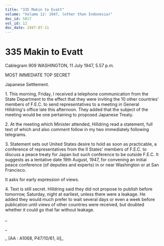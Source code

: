 ```yaml
---
title: "335 Makin to Evatt"
volume: "Volume 12: 1947, (other than Indonesia)"
doc_id: 5017
vol_id: 12
doc_date: 1947-07-11
---
```


# 335 Makin to Evatt

Cablegram 909 WASHINGTON, 11 July 1947, 5.57 p.m.

MOST IMMEDIATE TOP SECRET

Japanese Settlement.

1\. This morning, Friday, I received a telephone communication from the State Department to the effect that they were inviting the 10 other countries' members of F.E.C. to send representatives to a meeting in General Hilldring's office late this afternoon. They added that the subject of the meeting would be one pertaining to proposed Japanese Treaty.

2\. At the meeting which Minister attended, Hilldring read a statement, full text of which and also comment follow in my two immediately following telegrams.

3\. Statement sets out United States desire to hold as soon as practicable, a conference of representatives from the II States' members of F.E.C. to discuss a peace treaty for Japan but such conference to be outside F.E.C. It suggests as a tentative date 19th August, 1947, for convening an initial peace conference (of deputies and experts) in or near Washington or at San Francisco.

It asks for early expression of views.

4\. Text is still secret. Hilldring said they did not propose to publish before tomorrow, Saturday, night at earliest, unless there were a leakage. He added they would much prefer to wait several days or even a week before publication until views of other countries were received, but doubted whether it could go that far without leakage.

_

_

_ [AA : A1068, P47/10/61, iii]_
